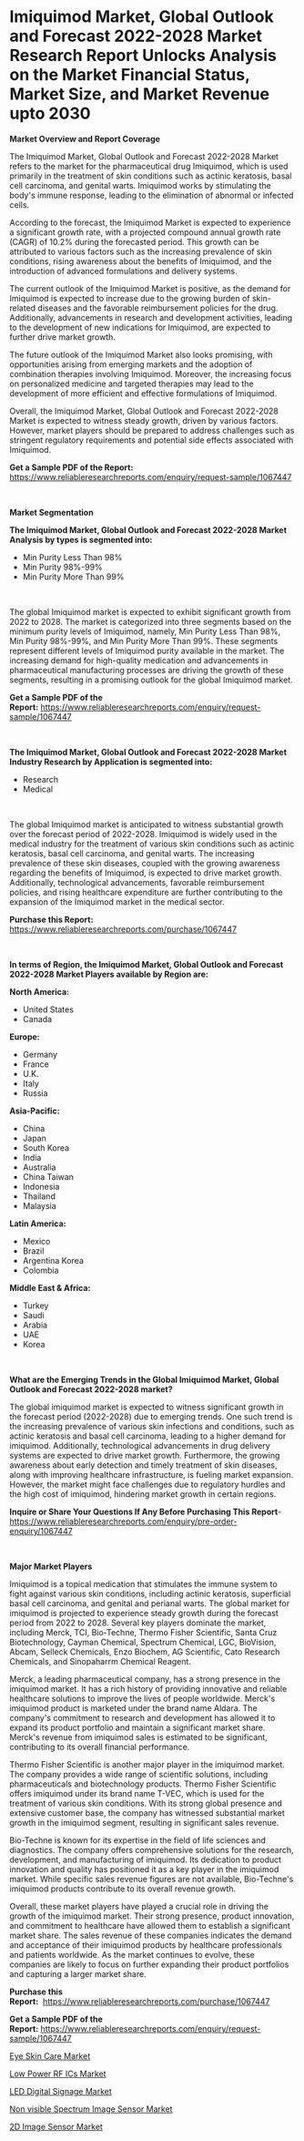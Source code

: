 <p><h1>Imiquimod Market, Global Outlook and Forecast 2022-2028 Market Research Report Unlocks Analysis on the Market Financial Status, Market Size, and Market Revenue upto 2030</h1></p><p><strong>Market Overview and Report Coverage</strong></p>
<p><p>The Imiquimod Market, Global Outlook and Forecast 2022-2028 Market refers to the market for the pharmaceutical drug Imiquimod, which is used primarily in the treatment of skin conditions such as actinic keratosis, basal cell carcinoma, and genital warts. Imiquimod works by stimulating the body's immune response, leading to the elimination of abnormal or infected cells. </p><p>According to the forecast, the Imiquimod Market is expected to experience a significant growth rate, with a projected compound annual growth rate (CAGR) of 10.2% during the forecasted period. This growth can be attributed to various factors such as the increasing prevalence of skin conditions, rising awareness about the benefits of Imiquimod, and the introduction of advanced formulations and delivery systems.</p><p>The current outlook of the Imiquimod Market is positive, as the demand for Imiquimod is expected to increase due to the growing burden of skin-related diseases and the favorable reimbursement policies for the drug. Additionally, advancements in research and development activities, leading to the development of new indications for Imiquimod, are expected to further drive market growth.</p><p>The future outlook of the Imiquimod Market also looks promising, with opportunities arising from emerging markets and the adoption of combination therapies involving Imiquimod. Moreover, the increasing focus on personalized medicine and targeted therapies may lead to the development of more efficient and effective formulations of Imiquimod.</p><p>Overall, the Imiquimod Market, Global Outlook and Forecast 2022-2028 Market is expected to witness steady growth, driven by various factors. However, market players should be prepared to address challenges such as stringent regulatory requirements and potential side effects associated with Imiquimod.</p></p>
<p><strong>Get a Sample PDF of the Report:</strong> <a href="https://www.reliableresearchreports.com/enquiry/request-sample/1067447">https://www.reliableresearchreports.com/enquiry/request-sample/1067447</a></p>
<p>&nbsp;</p>
<p><strong>Market Segmentation</strong></p>
<p><strong>The Imiquimod Market, Global Outlook and Forecast 2022-2028 Market Analysis by types is segmented into:</strong></p>
<p><ul><li>Min Purity Less Than 98%</li><li>Min Purity 98%-99%</li><li>Min Purity More Than 99%</li></ul></p>
<p>&nbsp;</p>
<p><p>The global Imiquimod market is expected to exhibit significant growth from 2022 to 2028. The market is categorized into three segments based on the minimum purity levels of Imiquimod, namely, Min Purity Less Than 98%, Min Purity 98%-99%, and Min Purity More Than 99%. These segments represent different levels of Imiquimod purity available in the market. The increasing demand for high-quality medication and advancements in pharmaceutical manufacturing processes are driving the growth of these segments, resulting in a promising outlook for the global Imiquimod market.</p></p>
<p><strong>Get a Sample PDF of the Report:</strong>&nbsp;<a href="https://www.reliableresearchreports.com/enquiry/request-sample/1067447">https://www.reliableresearchreports.com/enquiry/request-sample/1067447</a></p>
<p>&nbsp;</p>
<p><strong>The Imiquimod Market, Global Outlook and Forecast 2022-2028 Market Industry Research by Application is segmented into:</strong></p>
<p><ul><li>Research</li><li>Medical</li></ul></p>
<p>&nbsp;</p>
<p><p>The global Imiquimod market is anticipated to witness substantial growth over the forecast period of 2022-2028. Imiquimod is widely used in the medical industry for the treatment of various skin conditions such as actinic keratosis, basal cell carcinoma, and genital warts. The increasing prevalence of these skin diseases, coupled with the growing awareness regarding the benefits of Imiquimod, is expected to drive market growth. Additionally, technological advancements, favorable reimbursement policies, and rising healthcare expenditure are further contributing to the expansion of the Imiquimod market in the medical sector.</p></p>
<p><strong>Purchase this Report:</strong>&nbsp; <a href="https://www.reliableresearchreports.com/purchase/1067447">https://www.reliableresearchreports.com/purchase/1067447</a></p>
<p>&nbsp;</p>
<p><strong>In terms of Region, the Imiquimod Market, Global Outlook and Forecast 2022-2028 Market Players available by Region are:</strong></p>
<p>
    <p> <strong> North America: </strong>
        <ul>
            <li>United States</li>
            <li>Canada</li>
        </ul>
        </p> 
    <p> <strong> Europe: </strong>
        <ul>
            <li>Germany</li>
            <li>France</li>
            <li>U.K.</li>
            <li>Italy</li>
            <li>Russia</li>
        </ul>
        </p> 
    <p> <strong> Asia-Pacific: </strong>
        <ul>
            <li>China</li>
            <li>Japan</li>
            <li>South Korea</li>
            <li>India</li>
            <li>Australia</li>
            <li>China Taiwan</li>
            <li>Indonesia</li>
            <li>Thailand</li>
            <li>Malaysia</li>
        </ul>
        </p> 
    <p> <strong> Latin America: </strong>
        <ul>
            <li>Mexico</li>
            <li>Brazil</li>
            <li>Argentina Korea</li>
            <li>Colombia</li>
        </ul>
        </p> 
    <p> <strong> Middle East & Africa: </strong>
        <ul>
            <li>Turkey</li>
            <li>Saudi</li>
            <li>Arabia</li>
            <li>UAE</li>
            <li>Korea</li>
        </ul>
    </p>
    </p>
<p>&nbsp;</p>
<p><strong>What are the Emerging Trends in the Global Imiquimod Market, Global Outlook and Forecast 2022-2028 market?</strong></p>
<p><p>The global imiquimod market is expected to witness significant growth in the forecast period (2022-2028) due to emerging trends. One such trend is the increasing prevalence of various skin infections and conditions, such as actinic keratosis and basal cell carcinoma, leading to a higher demand for imiquimod. Additionally, technological advancements in drug delivery systems are expected to drive market growth. Furthermore, the growing awareness about early detection and timely treatment of skin diseases, along with improving healthcare infrastructure, is fueling market expansion. However, the market might face challenges due to regulatory hurdles and the high cost of imiquimod, hindering market growth in certain regions.</p></p>
<p><strong>Inquire or Share Your Questions If Any Before Purchasing This Report</strong>- <a href="https://www.reliableresearchreports.com/enquiry/pre-order-enquiry/1067447">https://www.reliableresearchreports.com/enquiry/pre-order-enquiry/1067447</a></p>
<p>&nbsp;</p>
<p><strong>Major Market Players</strong></p>
<p><p>Imiquimod is a topical medication that stimulates the immune system to fight against various skin conditions, including actinic keratosis, superficial basal cell carcinoma, and genital and perianal warts. The global market for imiquimod is projected to experience steady growth during the forecast period from 2022 to 2028. Several key players dominate the market, including Merck, TCI, Bio-Techne, Thermo Fisher Scientific, Santa Cruz Biotechnology, Cayman Chemical, Spectrum Chemical, LGC, BioVision, Abcam, Selleck Chemicals, Enzo Biochem, AG Scientific, Cato Research Chemicals, and Sinopaharrm Chemical Reagent.</p><p>Merck, a leading pharmaceutical company, has a strong presence in the imiquimod market. It has a rich history of providing innovative and reliable healthcare solutions to improve the lives of people worldwide. Merck's imiquimod product is marketed under the brand name Aldara. The company's commitment to research and development has allowed it to expand its product portfolio and maintain a significant market share. Merck's revenue from imiquimod sales is estimated to be significant, contributing to its overall financial performance.</p><p>Thermo Fisher Scientific is another major player in the imiquimod market. The company provides a wide range of scientific solutions, including pharmaceuticals and biotechnology products. Thermo Fisher Scientific offers imiquimod under its brand name T-VEC, which is used for the treatment of various skin conditions. With its strong global presence and extensive customer base, the company has witnessed substantial market growth in the imiquimod segment, resulting in significant sales revenue.</p><p>Bio-Techne is known for its expertise in the field of life sciences and diagnostics. The company offers comprehensive solutions for the research, development, and manufacturing of imiquimod. Its dedication to product innovation and quality has positioned it as a key player in the imiquimod market. While specific sales revenue figures are not available, Bio-Techne's imiquimod products contribute to its overall revenue growth.</p><p>Overall, these market players have played a crucial role in driving the growth of the imiquimod market. Their strong presence, product innovation, and commitment to healthcare have allowed them to establish a significant market share. The sales revenue of these companies indicates the demand and acceptance of their imiquimod products by healthcare professionals and patients worldwide. As the market continues to evolve, these companies are likely to focus on further expanding their product portfolios and capturing a larger market share.</p></p>
<p><strong>Purchase this Report:</strong>&nbsp;&nbsp;<a href="https://www.reliableresearchreports.com/purchase/1067447">https://www.reliableresearchreports.com/purchase/1067447</a></p>
<p></p>
<p><strong>Get a Sample PDF of the Report:</strong>&nbsp;<a href="https://www.reliableresearchreports.com/enquiry/request-sample/1067447">https://www.reliableresearchreports.com/enquiry/request-sample/1067447</a></p>
<p><p><a href="https://medium.com/@malcomw102036/eye-skin-care-market-size-growth-forecast-2023-2030-694479bcfa64">Eye Skin Care Market</a></p><p><a href="https://www.linkedin.com/pulse/low-power-rf-ics-market-challenges-opportunities-growth-zb6ic/">Low Power RF ICs Market</a></p><p><a href="https://www.linkedin.com/pulse/led-digital-signage-market-size-2023-2030-global-industrial-z4xxc/">LED Digital Signage Market</a></p><p><a href="https://www.reportprime.com/non-visible-spectrum-image-sensor-r5570">Non visible Spectrum Image Sensor Market</a></p><p><a href="https://www.reportprime.com/2d-image-sensor-r5572">2D Image Sensor Market</a></p></p>